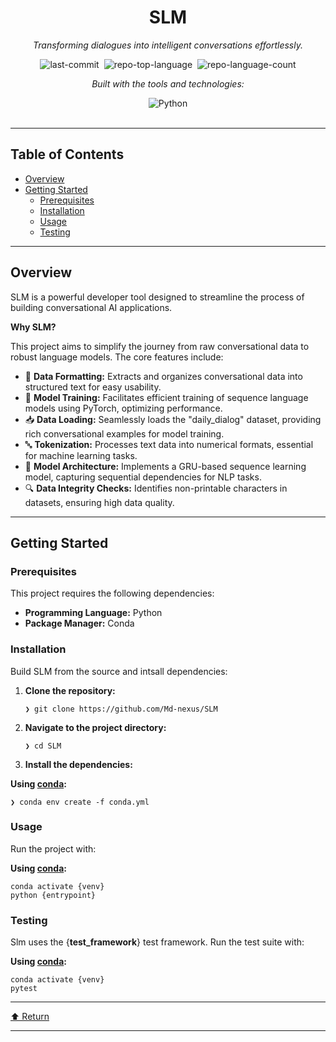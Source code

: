 <div id="top" class="">

<div align="center" class="text-center">
<h1>SLM</h1>
<p><em>Transforming dialogues into intelligent conversations effortlessly.</em></p>

<img alt="last-commit" src="https://img.shields.io/github/last-commit/Md-nexus/SLM?style=flat&amp;logo=git&amp;logoColor=white&amp;color=0080ff" class="inline-block mx-1" style="margin: 0px 2px;">
<img alt="repo-top-language" src="https://img.shields.io/github/languages/top/Md-nexus/SLM?style=flat&amp;color=0080ff" class="inline-block mx-1" style="margin: 0px 2px;">
<img alt="repo-language-count" src="https://img.shields.io/github/languages/count/Md-nexus/SLM?style=flat&amp;color=0080ff" class="inline-block mx-1" style="margin: 0px 2px;">
<p><em>Built with the tools and technologies:</em></p>
<img alt="Python" src="https://img.shields.io/badge/Python-3776AB.svg?style=flat&amp;logo=Python&amp;logoColor=white" class="inline-block mx-1" style="margin: 0px 2px;">
</div>
<br>
<hr>
<h2>Table of Contents</h2>
<ul class="list-disc pl-4 my-0">
<li class="my-0"><a href="#overview">Overview</a></li>
<li class="my-0"><a href="#getting-started">Getting Started</a>
<ul class="list-disc pl-4 my-0">
<li class="my-0"><a href="#prerequisites">Prerequisites</a></li>
<li class="my-0"><a href="#installation">Installation</a></li>
<li class="my-0"><a href="#usage">Usage</a></li>
<li class="my-0"><a href="#testing">Testing</a></li>
</ul>
</li>
</ul>
<hr>
<h2>Overview</h2>
<p>SLM is a powerful developer tool designed to streamline the process of building conversational AI applications.</p>
<p><strong>Why SLM?</strong></p>
<p>This project aims to simplify the journey from raw conversational data to robust language models. The core features include:</p>
<ul class="list-disc pl-4 my-0">
<li class="my-0">🎯 <strong>Data Formatting:</strong> Extracts and organizes conversational data into structured text for easy usability.</li>
<li class="my-0">🚀 <strong>Model Training:</strong> Facilitates efficient training of sequence language models using PyTorch, optimizing performance.</li>
<li class="my-0">📥 <strong>Data Loading:</strong> Seamlessly loads the "daily_dialog" dataset, providing rich conversational examples for model training.</li>
<li class="my-0">🔤 <strong>Tokenization:</strong> Processes text data into numerical formats, essential for machine learning tasks.</li>
<li class="my-0">🧠 <strong>Model Architecture:</strong> Implements a GRU-based sequence learning model, capturing sequential dependencies for NLP tasks.</li>
<li class="my-0">🔍 <strong>Data Integrity Checks:</strong> Identifies non-printable characters in datasets, ensuring high data quality.</li>
</ul>
<hr>
<h2>Getting Started</h2>
<h3>Prerequisites</h3>
<p>This project requires the following dependencies:</p>
<ul class="list-disc pl-4 my-0">
<li class="my-0"><strong>Programming Language:</strong> Python</li>
<li class="my-0"><strong>Package Manager:</strong> Conda</li>
</ul>
<h3>Installation</h3>
<p>Build SLM from the source and intsall dependencies:</p>
<ol>
<li class="my-0">
<p><strong>Clone the repository:</strong></p>
<pre><code class="language-sh">❯ git clone https://github.com/Md-nexus/SLM
</code></pre>
</li>
<li class="my-0">
<p><strong>Navigate to the project directory:</strong></p>
<pre><code class="language-sh">❯ cd SLM
</code></pre>
</li>
<li class="my-0">
<p><strong>Install the dependencies:</strong></p>
</li>
</ol>
<p><strong>Using <a href="https://docs.conda.io/">conda</a>:</strong></p>
<pre><code class="language-sh">❯ conda env create -f conda.yml
</code></pre>
<h3>Usage</h3>
<p>Run the project with:</p>
<p><strong>Using <a href="https://docs.conda.io/">conda</a>:</strong></p>
<pre><code class="language-sh">conda activate {venv}
python {entrypoint}
</code></pre>
<h3>Testing</h3>
<p>Slm uses the {<strong>test_framework</strong>} test framework. Run the test suite with:</p>
<p><strong>Using <a href="https://docs.conda.io/">conda</a>:</strong></p>
<pre><code class="language-sh">conda activate {venv}
pytest
</code></pre>
<hr>
<div align="left" class=""><a href="#top">⬆ Return</a></div>
<hr></div>
